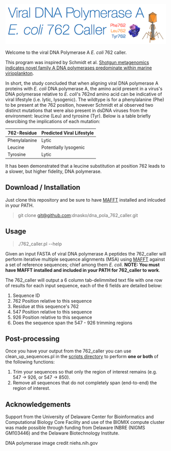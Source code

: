 ![Alt text](https://github.com/dnasko/dna_pola_762_caller/blob/master/images/logo.png "762!")

Welcome to the viral DNA Polymerase A *E. coli* 762 caller.

This program was inspired by Schmidt et al. [Shotgun metagenomics indicates novel family A DNA polymerases predominate within marine virioplankton](http://www.nature.com/ismej/journal/v8/n1/full/ismej2013124a.html).

In short, the study concluded that when aligning viral DNA polymerase A proteins with *E. coli* DNA polymerase A, the amino acid present in a virus's DNA polymerase relative to *E. coli*'s 762nd amino acid can be indicative of viral lifestyle (i.e. lytic, lysogenic). The wildtype is for a phenylalanine (Phe) to be present at the 762 position, however Schmidt et al observed two distinct mutations that were also present in dsDNA viruses from the environment: leucine (Leu) and tyrosine (Tyr). Below is a table briefly desrcibing the implications of each mutation:

| 762-Residue   | Predicted Viral Lifestyle | 
|---------------|---------------------------|
| Phenylalanine | Lytic                     | 
| Leucine       | Potentially lysogenic     | 
| Tyrosine      | Lytic                     | 

It has been demonstrated that a leucine substitution at position 762 leads to a slower, but higher fidelity, DNA polymerase.

Download / Installation
-----------------------

Just clone this repository and be sure to have [MAFFT](http://mafft.cbrc.jp/alignment/software/) installed and inlcuded in your PATH.

> git clone git@github.com:dnasko/dna_pola_762_caller.git

Usage
-----

> ./762_caller.pl --help

Given an input FASTA of viral DNA polymerase A peptides the 762_caller will perform iterative multiple sequence alignments (MSA) using [MAFFT](http://mafft.cbrc.jp/alignment/software/) against a set of reference sequences; chief among them *E. coli*. **NOTE: You must have MAFFT installed and included in your PATH for 762_caller to work**.

The 762_caller will output a 6 column tab-delimmited text file with one row of results for each input sequence, each of the 6 fields are detailed below:

1. Sequence ID
2. 762 Position relative to this sequence
3. Residue at this sequence's 762
4. 547 Position relative to this sequence
5. 926 Position relative to this sequence
6. Does the sequence span the 547 - 926 trimming regions

Post-processing
---------------

Once you have your output from the 762_caller you can use clean_up_sequences.pl in the [scripts directory](https://github.com/dnasko/dna_pola_762_caller/tree/master/scripts) to perform **one or both** of the following functions:

1. Trim your sequences so that only the region of interest remains (e.g. 547 -> 926, or 547 -> 850).
2. Remove all sequences that do not completely span (end-to-end) the region of interest.

Acknowledgements
----------------

Support from the University of Delaware Center for Bioinformatics and Computational Biology Core Facility and use of the BIOMIX compute cluster was made possible through funding from Delaware INBRE (NIGMS GM103446) and the Delaware Biotechnology Institute.

DNA polymerase image credit niehs.nih.gov
